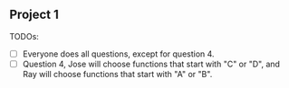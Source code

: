 ## Project 1

TODOs:
- [ ] Everyone does all questions, except for question 4.
- [ ] Question 4, Jose will choose functions that start with "C" or "D", and Ray will choose functions that start with "A" or "B".